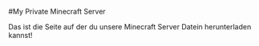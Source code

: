#My Private Minecraft Server

Das ist die Seite auf der du unsere Minecraft Server Datein herunterladen kannst!

